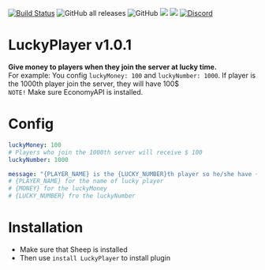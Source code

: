 [![Build Status](https://www.travis-ci.com/TobyDev265/LuckyPlayer.svg?branch=main)](https://www.travis-ci.com/TobyDev265/LuckyPlayer)
![GitHub all releases](https://img.shields.io/github/downloads/TobyDev265/LuckyPlayer/total)
![GitHub](https://img.shields.io/github/license/TobyDev265/LuckyPlayer)
[![](https://poggit.pmmp.io/shield.state/LuckyPlayer)](https://poggit.pmmp.io/p/LuckyPlayer)
[![](https://poggit.pmmp.io/shield.dl.total/LuckyPlayer)](https://poggit.pmmp.io/p/LuckyPlayer)
[![Discord](https://img.shields.io/discord/821713643170430978.svg?label=&logo=discord&logoColor=ffffff&color=7389D8&labelColor=6A7EC2)](https://discord.gg/dXZNYu2yxx)
# LuckyPlayer v1.0.1
**Give money to players when they join the server at lucky time.**  
For example: You config ```luckyMoney: 100``` and ```luckyNumber: 1000```. If player is the 1000th player join the server, they will have 100$  
``NOTE!`` Make sure EconomyAPI is installed.
# Config
```yaml
luckyMoney: 100
# Players who join the 1000th server will receive $ 100
luckyNumber: 1000

message: "{PLAYER_NAME} is the {LUCKY_NUMBER}th player so he/she have {MONEY}$ for free!"
# {PLAYER_NAME} for the name of lucky player
# {MONEY} for the luckyMoney
# {LUCKY_NUMBER} fro the luckyNumber
```
# Installation
- Make sure that Sheep is installed
- Then use ```install LuckyPlayer``` to install plugin
